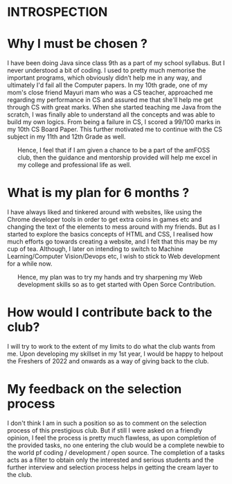 # INTROSPECTION

# Why I must be chosen ?
<p>I have been doing Java since class 9th as a part of my school syllabus. But I never understood a bit of coding. I used to pretty much memorise the important programs, which obviously didn’t help me in any way, and ultimately I'd fail all the Computer papers. In my 10th grade, one of my mom's close friend Mayuri mam who was a CS teacher, approached me regarding my performance in CS and assured me that she'll help me get through CS with great marks. When she started teaching me Java from the scratch, I was finally able to understand all the concepts and was able to build my own logics. From being a failure in CS, I scored a 99/100 marks in my 10th CS Board Paper. This further motivated me to continue with the CS subject in my 11th and 12th Grade as well.
<ul>Hence, I feel that if I am given a chance to be a part of the amFOSS club, then the guidance and mentorship provided will help me excel in my college and professional life as well.</ul></p>

# What is my plan for 6 months ?
<p>I have always liked and tinkered around with websites, like using the Chrome developer tools in order to get extra coins in games etc and changing the text of the elements to mess around with my friends. But as I started to explore the basics concepts of HTML and CSS, I realised how much efforts go towards creating a website, and I felt that this may be my cup of tea. Although, I later on intending to switch to Machine Learning/Computer Vision/Devops etc, I wish to stick to Web development for a while now.
<ul>Hence, my plan was to try my hands and try sharpening my Web development skills so as to get started with Open Sorce Contribution.</ul></p>

# How would I contribute back to the club?
<p>I will try to work to the extent of my limits to do what the club wants from me. Upon developing my skillset in my 1st year, I would be happy to helpout the Freshers of 2022 and onwards as a way of giving back to the club.</p>

# My feedback on the selection process
<p>I don't think I am in such a position so as to comment on the selection process of this prestigious club. But if still I were asked on a friendly opinion, I feel the process is pretty much flawless, as upon completion of the provided tasks, no one entering the club would be a complete newbie to the world pf coding / development / open source. The completion of a tasks acts as a filter to obtain only the interested and serious students and the further interview and selection process helps in getting the cream layer to the club.</p>
